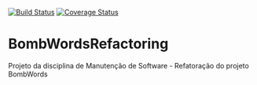 [![Build Status](https://travis-ci.org/bedoya/BombWordsRefactoring.png?branch=master)](https://travis-ci.org/bedoya/BombWordsRefactoring)
[![Coverage Status](https://coveralls.io/repos/bedoya/BombWordsRefactoring/badge.png)](https://coveralls.io/r/bedoya/BombWordsRefactoring)

BombWordsRefactoring
====================
Projeto da disciplina de Manutenção de Software - Refatoração do projeto BombWords

